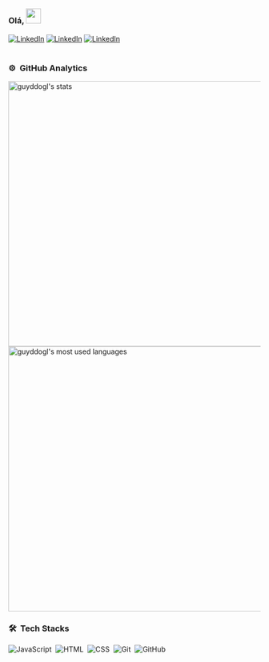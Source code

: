 ### Olá, <img src="https://raw.githubusercontent.com/kaueMarques/kaueMarques/master/hi.gif" width="30px">
<div style="display: inline_block">
<a href="https://www.linkedin.com/in/guyddogl" target="_Blank"><img align="center" alt="LinkedIn" src="https://img.shields.io/badge/LinkedIn-0077B5?style=for-the-badge&logo=linkedin&logoColor=white" /></a>
 <a href="mailto:guyddogl@gmail.com" target="_Blank"><img align="center" alt="LinkedIn" src="https://img.shields.io/badge/Email-D14836?style=for-the-badge&logo=gmail&logoColor=white" /></a>
 <a href="https://www.guyddogl.com/cv" target="_Blank"><img align="center" alt="LinkedIn" src="https://img.shields.io/badge/CV-172B4D?style=for-the-badge&logo=Opsgenie&logoColor=white" /></a>
<br/><br/>

 ### ⚙️ &nbsp;GitHub Analytics
 
<p align="left">
<img width="530em" src="https://github-readme-stats.vercel.app/api?username=guyddogl&count_private=true&hide=hack&show_icons=true&theme=dracula&title_color=00ccdb&border_color=1b374b&icon_color=00ccdb&bg_color=21282f" alt="guyddogl's stats"/>
<img width="530em" src="https://github-readme-stats.vercel.app/api/top-langs/?username=guyddogl&count_private=true&hide=hack&layout=compact&theme=dracula&title_color=00ccdb&border_color=1b374b&icon_color=00ccdb&bg_color=21282f" alt="guyddogl's most used languages"/>
</p>
 
### 🛠 &nbsp;Tech Stacks

![JavaScript](https://img.shields.io/badge/-JavaScript-05122A?style=flat&logo=javascript)&nbsp;
![HTML](https://img.shields.io/badge/-HTML-05122A?style=flat&logo=HTML5)&nbsp;
![CSS](https://img.shields.io/badge/-CSS-05122A?style=flat&logo=CSS3&logoColor=1572B6)&nbsp;
![Git](https://img.shields.io/badge/-Git-05122A?style=flat&logo=git)&nbsp;
![GitHub](https://img.shields.io/badge/-GitHub-05122A?style=flat&logo=github)&nbsp;
 <!--
![React](https://img.shields.io/badge/-React-05122A?style=flat&logo=react)&nbsp;
![Node.js](https://img.shields.io/badge/-Node.js-05122A?style=flat&logo=node.js)&nbsp;
-->
